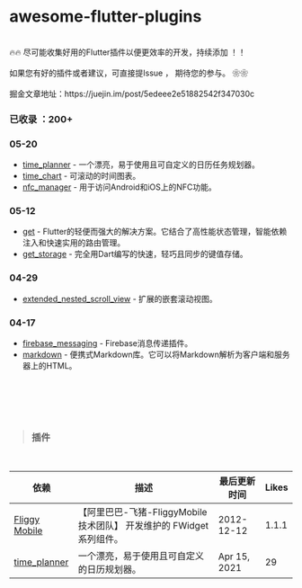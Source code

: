 <h1 id="awesome-flutter-plugins">awesome-flutter-plugins</h1>
<br />
🔥🔥  尽可能收集好用的Flutter插件以便更效率的开发，持续添加 ！！  
<br />
<br />
如果您有好的插件或者建议，可直接提Issue ， 期待您的参与。   ❀❀ 
<br />
<br />
掘金文章地址：https://juejin.im/post/5edeee2e51882542f347030c
<br />


<h3 id="已收录-：200">已收录 ：200+</h3>
<h3 id="05-20">05-20</h3>
<ul>
<li><a href="https://pub.flutter-io.cn/packages/time_planner">time_planner</a> - 一个漂亮，易于使用且可自定义的日历任务规划器。</li>
<li><a href="https://pub.flutter-io.cn/packages/time_chart">time_chart</a> - 可滚动的时间图表。</li>
<li><a href="https://pub.flutter-io.cn/packages/nfc_manager">nfc_manager</a> - 用于访问Android和iOS上的NFC功能。</li>
</ul>
<h3 id="05-12">05-12</h3>
<ul>
<li><a href="https://pub.flutter-io.cn/packages/get">get</a> - Flutter的轻便而强大的解决方案。它结合了高性能状态管理，智能依赖注入和快速实用的路由管理。</li>
<li><a href="https://pub.flutter-io.cn/packages/get_storage">get_storage</a> - 完全用Dart编写的快速，轻巧且同步的键值存储。</li>
</ul>
<h3 id="04-29">04-29</h3>
<ul>
<li><a href="https://pub.flutter-io.cn/packages/extended_nested_scroll_view">extended_nested_scroll_view</a> - 扩展的嵌套滚动视图。</li>
</ul>
<h3 id="04-17">04-17</h3>
<ul>
<li><a href="https://pub.flutter-io.cn/packages/firebase_messaging">firebase_messaging</a> - Firebase消息传递插件。</li>
<li><a href="https://pub.flutter-io.cn/packages/markdown">markdown</a> - 便携式Markdown库。它可以将Markdown解析为客户端和服务器上的HTML。</li>
</ul>
<br />
<br />
<br />
<br />

<blockquote>
<h3 id="插件">插件</h3>
</blockquote>
<br />

<table>
<thead>
<tr>
<th>依赖</th>
<th>描述</th>
<th>最后更新时间</th>
<th>Likes</th>
</tr>
</thead>
<tbody><tr>
<td><a href="https://github.com/Fliggy-Mobile">Fliggy Mobile</a></td>
<td>【阿里巴巴-飞猪-FliggyMobile 技术团队】 开发维护的 FWidget 系列组件。</td>
<td>2012-12-12</td>
<td>1.1.1</td>
</tr>
<tr>
<td><a href="https://pub.flutter-io.cn/packages/time_planner">time_planner</a></td>
<td>一个漂亮，易于使用且可自定义的日历规划器。</td>
<td>Apr 15, 2021</td>
<td>29</td>
</tr>
</tbody></table>
